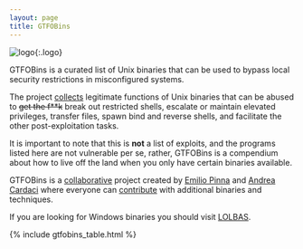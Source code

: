 ```yaml
---
layout: page
title: GTFOBins
---
```


![logo](/assets/logo.png){:.logo}

GTFOBins is a curated list of Unix binaries that can be used to bypass local security restrictions in misconfigured systems.

The project [collects][] legitimate functions of Unix binaries that can be abused to ~~get the f**k~~ break out restricted shells, escalate or maintain elevated privileges, transfer files, spawn bind and reverse shells, and facilitate the other post-exploitation tasks.

It is important to note that this is **not** a list of exploits, and the programs listed here are not vulnerable per se, rather, GTFOBins is a compendium about how to live off the land when you only have certain binaries available.

GTFOBins is a [collaborative][] project created by [Emilio Pinna][norbemi] and [Andrea Cardaci][cyrus_and] where everyone can [contribute][] with additional binaries and techniques.

If you are looking for Windows binaries you should visit [LOLBAS][].

[collects]: /model/
[LOLBAS]: https://lolbas-project.github.io/
[collaborative]: https://github.com/GTFOBins/GTFOBins.github.io/graphs/contributors
[contribute]: /contribute/
[norbemi]: https://twitter.com/norbemi
[cyrus_and]: https://twitter.com/cyrus_and

{% include gtfobins_table.html %}
